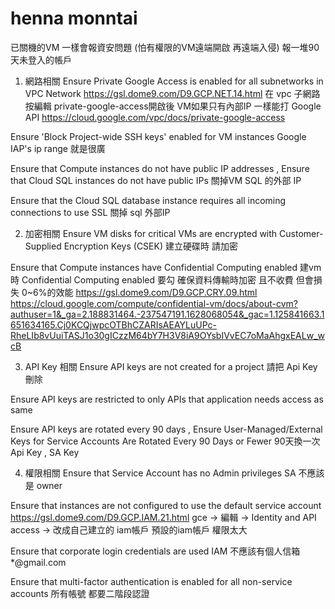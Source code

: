 
# henna monntai
已關機的VM 一樣會報資安問題 (怕有權限的VM遠端開啟 再遠端入侵)
報一堆90天未登入的帳戶

1. 網路相關
Ensure Private Google Access is enabled for all subnetworks in VPC Network
https://gsl.dome9.com/D9.GCP.NET.14.html
在 vpc 子網路按編輯
private-google-access開啟後 VM如果只有內部IP 一樣能打 Google API
https://cloud.google.com/vpc/docs/private-google-access

Ensure 'Block Project-wide SSH keys' enabled for VM instances
Google IAP's ip range 就是很廣

Ensure that Compute instances do not have public IP addresses , Ensure that Cloud SQL instances do not have public IPs
關掉VM SQL 的外部 IP

Ensure that the Cloud SQL database instance requires all incoming connections to use SSL
關掉 sql 外部IP

2. 加密相關
Ensure VM disks for critical VMs are encrypted with Customer-Supplied Encryption Keys (CSEK)
建立硬碟時 請加密

Ensure that Compute instances have Confidential Computing enabled
建vm時 Confidential Computing enabled 要勾
確保資料傳輸時加密 且不收費 但會損失 0~6%的效能
https://gsl.dome9.com/D9.GCP.CRY.09.html
https://cloud.google.com/compute/confidential-vm/docs/about-cvm?authuser=1&_ga=2.188831464.-237547191.1628068054&_gac=1.125841663.1651634165.Cj0KCQjwpcOTBhCZARIsAEAYLuUPc-RheLIb8vUuiTASJ1o30gICzzM64bY7H3V8iA9OYsbIVvEC7oMaAhgxEALw_wcB


3. API Key 相關
Ensure API keys are not created for a project
請把 Api Key刪除

Ensure API keys are restricted to only APIs that application needs access
as same

Ensure API keys are rotated every 90 days , Ensure User-Managed/External Keys for Service Accounts Are Rotated Every 90 Days or Fewer
90天換一次 Api Key , SA Key

4. 權限相關
Ensure that Service Account has no Admin privileges
SA 不應該是 owner

Ensure that instances are not configured to use the default service account
https://gsl.dome9.com/D9.GCP.IAM.21.html
gce -> 編輯 -> Identity and API access -> 改成自己建立的 iam帳戶
預設的iam帳戶 權限太大

Ensure that corporate login credentials are used
IAM 不應該有個人信箱 *@gmail.com

Ensure that multi-factor authentication is enabled for all non-service accounts
所有帳號 都要二階段認證